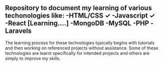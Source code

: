 Repository to document my learning of various techonologies like:
-HTML/CSS  ✓
-Javascript ✓
-React [Learning....]
-MongoDB
-MySQL
-PHP
-Laravels
------------------
The learning process for these technologies typically begins with tutorials and then working on referenced projects without assistance.
Some of these technologies are learnt specifically for intended projects and others are simply to improve my skills.

